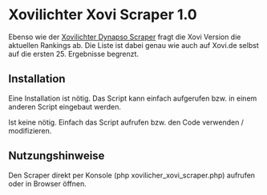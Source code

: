 # Xovilichter Xovi Scraper 1.0

Ebenso wie der [Xovilichter Dynapso Scraper](https://github.com/xovilichter/dynapso) fragt die Xovi Version die aktuellen Rankings ab. Die Liste ist dabei genau wie auch auf Xovi.de selbst auf die ersten 25. Ergebnisse begrenzt.

## Installation 

Eine Installation ist nötig. Das Script kann einfach aufgerufen bzw. in einem anderen Script eingebaut werden.

Ist keine nötig. Einfach das Script aufrufen bzw. den Code verwenden / modifizieren.

## Nutzungshinweise

Den Scraper direkt per Konsole (php xovilicher_xovi_scraper.php) aufrufen oder in Browser öffnen.
